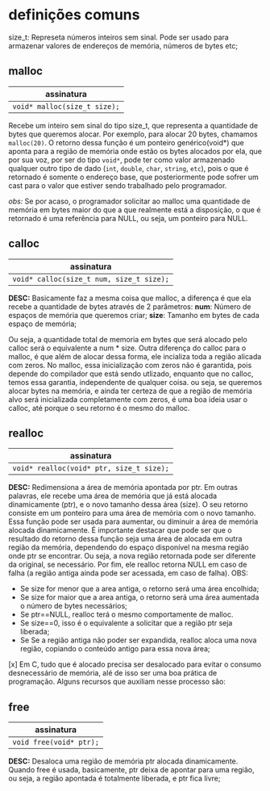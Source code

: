 # definições comuns
size_t: Represeta números inteiros sem sinal. Pode ser usado para armazenar valores de endereços de memória, números de bytes etc;

## malloc
|assinatura| 
|--|
|```void* malloc(size_t size);```|

 Recebe um inteiro sem sinal do tipo size_t, que representa a quantidade de bytes que queremos alocar. Por exemplo, para alocar 20 bytes, chamamos ```malloc(20)```. O retorno dessa função é um ponteiro genérico(void*) que aponta para a região de memória onde estão os bytes alocados por ela, que por sua voz, por ser do tipo ```void*```, pode ter como valor armazenado qualquer outro tipo de dado (```int```, ```double```, ```char```, ```string```, ```etc```), pois o que é retornado é somente o endereço base, que posteriormente pode sofrer um cast para o valor que estiver sendo trabalhado pelo programador.

*obs:* Se por acaso, o programador solicitar ao malloc uma quantidade de memória em bytes maior do que a que realmente está a disposição, o que é retornado é uma referência para NULL, ou seja, um ponteiro para NULL.

## calloc 
|assinatura|
|--|
|```void* calloc(size_t num, size_t size);```|

__DESC:__ Basicamente faz a mesma coisa que malloc, a diferença é que ela recebe a quantidade de bytes através de 2 parâmetros:
**num**: Número de espaços de memória que queremos criar;
**size**: Tamanho em bytes de cada espaço de memória;

Ou seja, a quantidade total de memoria em bytes que será alocado pelo calloc será o equivalente a num * size.
Outra diferença do calloc para o malloc, é que além de alocar dessa forma, ele incializa toda a região alicada com zeros. No malloc, essa inicialização com zeros não é garantida, pois depende do compilador que está sendo utlizado, enquanto que no calloc, temos essa garantia, independente de qualquer coisa. ou seja, se queremos alocar bytes na memória, e ainda ter certeza de que a região de memória alvo será inicializada completamente com zeros, é uma boa ideia usar o calloc, até porque o seu retorno é o mesmo do malloc.

## realloc 
|assinatura| 
|--|
|```void* realloc(void* ptr, size_t size);```|


__DESC:__ Redimensiona a área de memória apontada por ptr. Em outras palavras, ele recebe uma área de memória que já está alocada dinamicamente (ptr), e o novo tamanho dessa área (size). O seu retorno consiste em um ponteiro para uma área de memória com o novo tamanho. Essa função pode ser usada para aumentar, ou diminuir a área de memória alocada dinamicamente. É importante destacar que pode ser que o resultado do retorno dessa função seja uma área de alocada em outra região da memória, dependendo do espaço disponível na mesma região onde ptr se encontrar. Ou seja, a nova região retornada pode ser diferente da original, se necessário. Por fim, ele realloc retorna NULL em caso de falha (a região antiga ainda pode ser acessada, em caso de falha).
OBS:
* Se size for menor que a area antiga, o retorno será uma área encolhida;
* Se size for maior que a area antiga, o retorno será uma área aumentada o número de bytes necessários;
* Se ptr==NULL, realloc terá o mesmo comportamente de malloc.
* Se size==0, isso é o equivalente a solicitar que a região ptr seja liberada;
* Se Se a região antiga não poder ser expandida, realloc aloca uma nova região, copiando o conteúdo antigo para essa nova área;


[x] Em C, tudo que é alocado precisa ser desalocado para evitar o consumo desnecessário de memória, alé de isso ser uma boa prática de programação. Alguns recursos que auxiliam nesse processo são:

## free 
|assinatura|
|--|
|```void free(void* ptr);```|


__DESC:__ Desaloca uma região de memória ptr alocada dinamicamente. Quando free é usada, basicamente, ptr deixa de apontar para uma região, ou seja, a região apontada é totalmente liberada, e ptr fica livre;



























